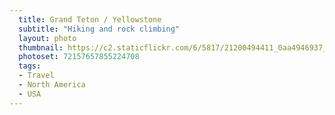```yaml
---
  title: Grand Teton / Yellowstone
  subtitle: "Hiking and rock climbing"
  layout: photo
  thumbnail: https://c2.staticflickr.com/6/5817/21200494411_0aa4946937_n.jpg
  photoset: 72157657855224708
  tags:
  - Travel
  - North America
  - USA
---
```


